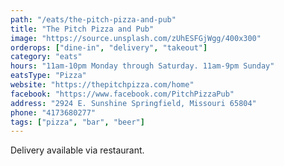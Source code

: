 ```yaml
---
path: "/eats/the-pitch-pizza-and-pub"
title: "The Pitch Pizza and Pub"
image: "https://source.unsplash.com/zUhESFGjWgg/400x300"
orderops: ["dine-in", "delivery", "takeout"]
category: "eats"
hours: "11am-10pm Monday through Saturday. 11am-9pm Sunday"
eatsType: "Pizza"
website: "https://thepitchpizza.com/home"
facebook: "https://www.facebook.com/PitchPizzaPub"
address: "2924 E. Sunshine Springfield, Missouri 65804"
phone: "4173680277"
tags: ["pizza", "bar", "beer"]
---
```


Delivery available via restaurant.
